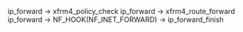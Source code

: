 


ip_forward -> xfrm4_policy_check
ip_forward -> xfrm4_route_forward
ip_forward -> NF_HOOK(NF_INET_FORWARD) -> ip_forward_finish

